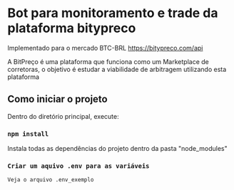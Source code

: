 # Bot para monitoramento e trade da plataforma bitypreco

Implementado para o mercado BTC-BRL
https://bitypreco.com/api

A BitPreço é uma plataforma que funciona como um Marketplace de corretoras, o objetivo é estudar a viabilidade de arbitragem utilizando esta plataforma

## Como iniciar o projeto

Dentro do diretório principal, execute:

### `npm install`

Instala todas as dependências do projeto dentro da pasta "node_modules"


### `Criar um aquivo .env para as variáveis`

```
Veja o arquivo .env_exemplo
```

